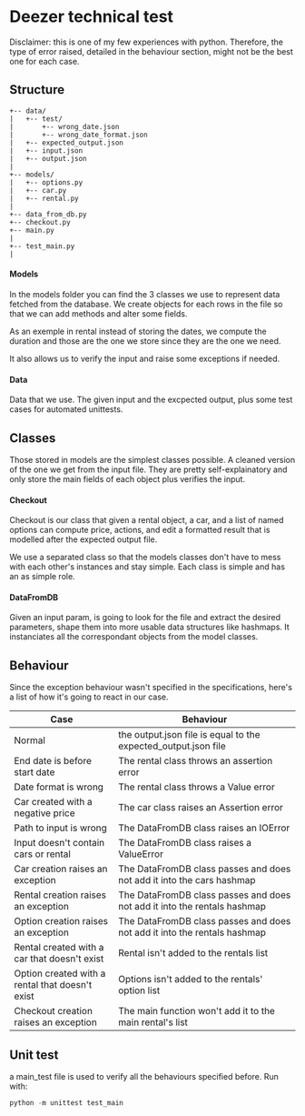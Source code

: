# Deezer technical test

Disclaimer: this is one of my few experiences with python. Therefore, the type of error raised, detailed in the behaviour section, might not be the best one for each case.

## Structure 

```
+-- data/
|   +-- test/
|       +-- wrong_date.json
|       +-- wrong_date_format.json
|   +-- expected_output.json
|   +-- input.json
|   +-- output.json
|
+-- models/
|   +-- options.py
|   +-- car.py
|   +-- rental.py
|
+-- data_from_db.py
+-- checkout.py
+-- main.py
|
+-- test_main.py
|
```

#### Models

In the models folder you can find the 3 classes we use to represent data fetched from the database. We create objects for each rows in the file so that we can add methods and alter some fields. 

As an exemple in rental instead of storing the dates, we compute the duration and those are the one we store since they are the one we need.

It also allows us to verify the input and raise some exceptions if needed.

#### Data

Data that we use. The given input and the excpected output, plus some test cases for automated unittests.

## Classes

Those stored in models are the simplest classes possible. A cleaned version of the one we get from the input file. They are pretty self-explainatory and only store the main fields of each object plus verifies the input.

#### Checkout

Checkout is our class that given a rental object, a car, and a list of named options can compute price, actions, and edit a formatted result that is modelled after the expected output file. 

We use a separated class so that the models classes don't have to mess with each other's instances and stay simple. Each class is simple and has an as simple role.

#### DataFromDB

Given an input param, is going to look for the file and extract the desired parameters, shape them into more usable data structures like hashmaps. It instanciates all the correspondant objects from the model classes.

## Behaviour

Since the exception behaviour wasn't specified in the specifications, here's a list of how it's going to react in our case.

Case | Behaviour
--- | --- 
Normal | the output.json file is equal to the expected_output.json file
End date is before start date | The rental class throws an assertion error
Date format is wrong | The rental class throws a Value error
Car created with a negative price | The car class raises an Assertion error
Path to input is wrong | The DataFromDB class raises an IOError
Input doesn't contain cars or rental | The DataFromDB class raises a ValueError
Car creation raises an exception | The DataFromDB class passes and does not add it into the cars hashmap
Rental creation raises an exception | The DataFromDB class passes and does not add it into the rentals hashmap
Option creation raises an exception | The DataFromDB class passes and does not add it into the rentals hashmap
Rental created with a car that doesn't exist | Rental isn't added to the rentals list
Option created with a rental that doesn't exist | Options isn't added to the rentals' option list
Checkout creation raises an exception | The main function won't add it to the main rental's list

## Unit test

a main_test file is used to verify all the behaviours specified before. Run with:

```python
python -m unittest test_main
```